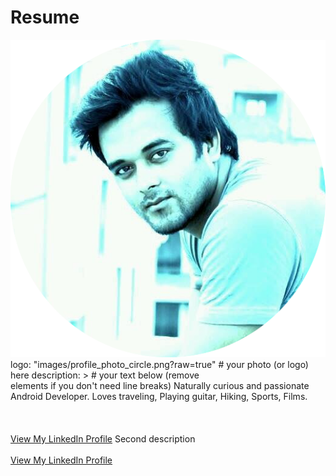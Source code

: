 # Resume

<img src="images/IMG_20190420_104422_265.png?raw=true"/>
 <title>Portfolio of Md.Khalilur Rahman</title>
logo: "images/profile_photo_circle.png?raw=true" # your photo (or logo) here
description: > # your text below (remove <br> elements if you don't need line breaks)
  Naturally curious and passionate Android Developer. Loves traveling, Playing guitar, Hiking, Sports, Films.
  <br><br>
  <br><br>
  <a href="https://www.linkedin.com/in/example/">View My LinkedIn Profile</a> 
   Second description 
  <br><br>
  <a href="https://www.linkedin.com/in/example/">View My LinkedIn Profile</a> 
  
